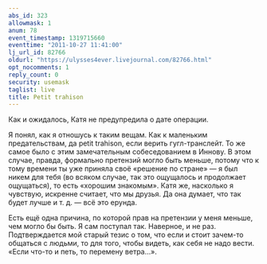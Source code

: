 ```yaml
---
abs_id: 323
allowmask: 1
anum: 78
event_timestamp: 1319715660
eventtime: "2011-10-27 11:41:00"
lj_url_id: 82766
oldurl: "https://ulysses4ever.livejournal.com/82766.html"
opt_nocomments: 1
reply_count: 0
security: usemask
taglist: live
title: Petit trahison
---
```


Как и ожидалось, Катя не предупредила о дате операции.

Я понял, как я отношусь к таким вещам. Как к маленьким предательствам,
да petit trahison, если верить гугл-транслейт. То же самое было с этим
замечательным собеседованием в Иннову. В этом случае, правда, формально
претензий могло быть меньше, потому что к тому времени ты уже приняла
своё «решение по стране» — я был никем для тебя (во всяком случае, так
это ощущалось и продолжает ощущаться), то есть «хорошим знакомым». Катя
же, насколько я чувствую, искренне считает, что мы друзья. Да она
думает, что так будет лучше и т. д. — всё это ерунда.

Есть ещё одна причина, по которой прав на претензии у меня меньше, чем
могло бы быть. Я сам поступал так. Наверное, и не раз. Подтверждается
мой старый тезис о том, что если и стоит зачем-то общаться с людьми, то
для того, чтобы видеть, как себя не надо вести. «Если что-то и петь, то
перемену ветра…».

